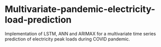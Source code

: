 # Multivariate-pandemic-electricity-load-prediction
Implementation of LSTM, ANN and ARIMAX for a multivariate time series prediction of electricity peak loads during COVID pandemic.
